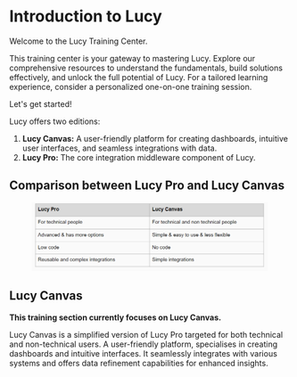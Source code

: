 # Introduction to Lucy

Welcome to the Lucy Training Center.

This training center is your gateway to mastering Lucy. Explore our comprehensive resources to understand the fundamentals, build solutions effectively, and unlock the full potential of Lucy. For a tailored learning experience, consider a personalized one-on-one training session.&#x20;

Let's get started!

Lucy offers two editions:

1. **Lucy Canvas:** A user-friendly platform for creating dashboards, intuitive user interfaces, and seamless integrations with data.
2. **Lucy Pro:** The core integration middleware component of Lucy.

## Comparison between Lucy Pro and Lucy Canvas

<figure><img src=".gitbook/assets/image (33).png" alt=""><figcaption></figcaption></figure>

## Lucy Canvas

**This training section currently focuses on Lucy Canvas.**

Lucy Canvas is a simplified version of Lucy Pro targeted for both technical and non-technical users. A user-friendly platform, specialises in creating dashboards and intuitive interfaces. It seamlessly integrates with various systems and offers data refinement capabilities for enhanced insights.
